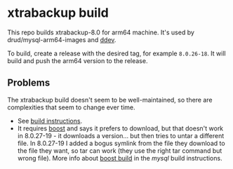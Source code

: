 # xtrabackup build

This repo builds xtrabackup-8.0 for arm64 machine. It's used by 
drud/mysql-arm64-images and [ddev](https://github.com/drud/ddev).

To build, create a release with the desired tag, for example `8.0.26-18`. It will build and push the arm64 version to the release. 

## Problems

The xtrabackup build doesn't seem to be well-maintained, so there are complexities that seem to change ever time.

* See [build instructions](https://www.percona.com/doc/percona-xtrabackup/8.0/installation/compiling_xtrabackup.html).
* It requires [boost](https://www.boost.org/) and says it prefers to download, but that doesn't work in 8.0.27-19 - it downloads a version... but then tries to untar a different file. In 8.0.27-19 I added a bogus symlink from the file they download to the file they want, so tar can work (they use the right tar command but wrong file). More info about [boost build](https://dev.mysql.com/doc/mysql-sourcebuild-excerpt/8.0/en/source-configuration-options.html#option_cmake_with_boost) in the *mysql* build instructions.
